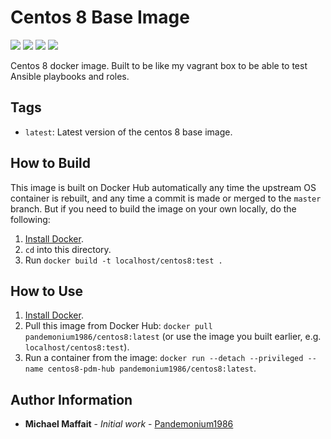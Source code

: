 # Centos 8 Base Image

![](https://img.shields.io/docker/cloud/build/pandemonium1986/centos8)
![](https://img.shields.io/github/release/Pandemonium1986/docker-centos8)
![](https://img.shields.io/github/release-date/Pandemonium1986/docker-centos8)
![](https://img.shields.io/github/license/Pandemonium1986/docker-centos8)

Centos 8 docker image. Built to be like my vagrant box to be able to test Ansible playbooks and roles.

## Tags

-   `latest`: Latest version of the centos 8 base image.

## How to Build

This image is built on Docker Hub automatically any time the upstream OS container is rebuilt, and any time a commit is made or merged to the `master` branch. But if you need to build the image on your own locally, do the following:

1.  [Install Docker](https://docs.docker.com/engine/installation/).
2.  `cd` into this directory.
3.  Run `docker build -t localhost/centos8:test .`

## How to Use

1.  [Install Docker](https://docs.docker.com/engine/installation/).
2.  Pull this image from Docker Hub: `docker pull pandemonium1986/centos8:latest` (or use the image you built earlier, e.g. `localhost/centos8:test`).
3.  Run a container from the image: `docker run --detach --privileged --name centos8-pdm-hub pandemonium1986/centos8:latest`.

## Author Information

-   **Michael Maffait** - _Initial work_ - [Pandemonium1986](https://github.com/Pandemonium1986)
